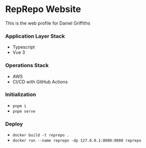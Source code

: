 # RepRepo Website
This is the web profile for Daniel Griffiths

### Application Layer Stack
- Typescript
- Vue 3

### Operations Stack
- AWS
- CI/CD with GitHub Actions

### Initialization
- `pnpm i`
- `pnpm serve`

### Deploy
- `docker build -t reprepo .`
- `docker run --name reprepo -dp 127.0.0.1:8080:8080 reprepo`